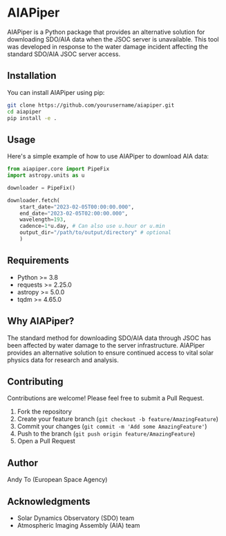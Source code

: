 # AIAPiper

AIAPiper is a Python package that provides an alternative solution for downloading SDO/AIA data when the  JSOC server is unavailable. This tool was developed in response to the water damage incident affecting the standard SDO/AIA JSOC server access.

## Installation

You can install AIAPiper using pip:
```bash
git clone https://github.com/yourusername/aiapiper.git
cd aiapiper
pip install -e .
```

## Usage
Here's a simple example of how to use AIAPiper to download AIA data:

```python
from aiapiper.core import PipeFix
import astropy.units as u
```

```python
downloader = PipeFix()

downloader.fetch(
    start_date="2023-02-05T00:00:00.000",
    end_date="2023-02-05T02:00:00.000",
    wavelength=193,
    cadence=1*u.day, # Can also use u.hour or u.min
    output_dir="/path/to/output/directory" # optional
    )
```

## Requirements

- Python >= 3.8
- requests >= 2.25.0
- astropy >= 5.0.0
- tqdm >= 4.65.0


## Why AIAPiper?

The standard method for downloading SDO/AIA data through JSOC has been affected by water damage to the server infrastructure. AIAPiper provides an alternative solution to ensure continued access to vital solar physics data for research and analysis.

## Contributing

Contributions are welcome! Please feel free to submit a Pull Request.

1. Fork the repository
2. Create your feature branch (`git checkout -b feature/AmazingFeature`)
3. Commit your changes (`git commit -m 'Add some AmazingFeature'`)
4. Push to the branch (`git push origin feature/AmazingFeature`)
5. Open a Pull Request

## Author

Andy To (European Space Agency)

## Acknowledgments

- Solar Dynamics Observatory (SDO) team
- Atmospheric Imaging Assembly (AIA) team